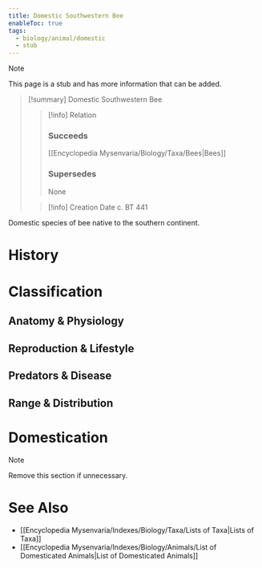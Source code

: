 ```yaml
---
title: Domestic Southwestern Bee
enableToc: true
tags:
  - biology/animal/domestic
  - stub
---
```


> [!note]
> This page is a stub and has more information that can be added.

> [!summary] Domestic Southwestern Bee
> > [!info] Relation
> > ### Succeeds
> > [[Encyclopedia Mysenvaria/Biology/Taxa/Bees|Bees]]
> > ### Supersedes
> > None
>
> > [!info] Creation Date
> > c. BT 441

Domestic species of bee native to the southern continent.
# History

# Classification
## Anatomy & Physiology

## Reproduction & Lifestyle

## Predators & Disease

## Range & Distribution

# Domestication

> [!note]
> Remove this section if unnecessary.
# See Also
- [[Encyclopedia Mysenvaria/Indexes/Biology/Taxa/Lists of Taxa|Lists of Taxa]]
- [[Encyclopedia Mysenvaria/Indexes/Biology/Animals/List of Domesticated Animals|List of Domesticated Animals]]